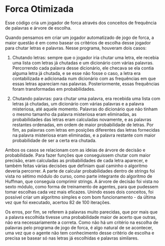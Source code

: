 # Forca Otimizada

Esse código cria um jogador de forca através dos conceitos de frequência de palavras e árvore de escolha.

Quando pensamos em criar um jogador automatizado de jogo de forca, a maior questão é em como basear os critérios de escolha desse jogador para chutar letras e palavras. Nesse programa, houveram dois casos:

1. Chutando letras: sempre que o jogador iria chutar uma letra, ele recebia uma lista com letras já chutadas e um dicionário com várias palavras. Percorrendo cada palavra desse dicionário, ele checava se ela contia alguma letra já chutada, e se esse não fosse o caso, a letra era contabilizada e adicionada num dicionário com as frequências em que essas letras apareciam nas palavras. Posteriormente, essas frequências foram transformadas em probabilidades.

2. Chutando palavras: para chutar uma palavra, era recebida uma lista com letras já chutadas, um dicionário com várias palavras e a palavra misteriosa, até aquele momento. Palavras do dicionário que não tinham o mesmo tamanho da palavra misteriosa eram eliminadas, as probabilidades das letras eram calculadas novamente, e as palavras restantes ordenadas, em ordem de maior probabilidade de letras. Por fim, as palavras com letras em posições diferentes das letras fornecidas na palavra misteriosa eram eliminadas, e a palavra restante com maior probabilidade de ser a certa era chutada. 

Ambos os casos se relacionam com as ideias de árvore de decisão e probabilidade. Para fazer funções que conseguissem chutar com maior precisão, eram calculadas as probabilidades de cada letra aparecer, e também feitas várias decisões que definiam qual caminho o algoritmo deveria percorrer. A parte de calcular probabilidades dentro de strings foi vista no sétimo módulo do curso, como parte integrante do algoritmo de Huffman, que conseguia comprimir strings. A árvore de decisão foi vista no sexto módulo, como forma de treinamento de agentes, para que pudessem tomar escolhas cada vez mais eficazes. Unindo esses dois conceitos, foi possível criar um algoritmo simples e com bom funcionamento - da última vez que foi executado, acertou 82 de 100 iterações.

Os erros, por fim, se referem à palavras muito parecidas, que por mais que a palavra escolhida tivesse uma probabilidade maior de acerto que outras, não era necessariamente a correta. Como não há um critério na escolha de palavras pelo programa de jogo de forca, é algo natural de se acontecer, uma vez que o agente não tem conhecimento desse critério de escolha e precisa se basear só nas letras já escolhidas e palavras similares.